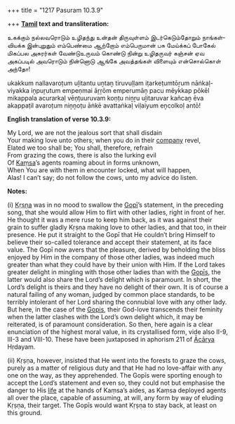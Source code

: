+++
title = "1217 Pasuram 10.3.9"

+++
**[Tamil](/definition/tamil#history "show Tamil definitions") text and transliteration:**

உகக்கும் நல்லவரொடும் உழிதந்து உன்தன் திருவுள்ளம் இடர்கெடும்தோறும் நாங்கள்-  
வியக்க இன்புறுதும் எம்பெண்மை ஆற்றோம் எம்பெருமான் பசு மேய்க்கப் போகேல்  
மிகப்பல அசுரர்கள் வேண்டுஉருவம் கொண்டு நின்று உழிதருவர் கஞ்சன் ஏவ  
அகப்படில் அவரொடும் நின்னொடு ஆங்கே அவத்தங்கள் விளையும் என்சொல்கொள் அந்தோ!

ukakkum nallavaroṭum uḻitantu uṉtaṉ tiruvuḷḷam iṭarkeṭumtōṟum nāṅkaḷ-  
viyakka iṉpuṟutum empeṇmai āṟṟōm emperumāṉ pacu mēykkap pōkēl  
mikappala acurarkaḷ vēṇṭuuruvam koṇṭu niṉṟu uḻitaruvar kañcaṉ ēva  
akappaṭil avaroṭum niṉṉoṭu āṅkē avattaṅkaḷ viḷaiyum eṉcolkoḷ antō!

**English translation of verse 10.3.9:**

My Lord, we are not the jealous sort that shall disdain  
Your making love unto others; when you do in their [company](/definition/company#history "show company definitions") revel,  
Elated we too shall be; You shall, therefore, refrain  
From grazing the cows, there is also the lurking evil  
Of [Kaṃsa](/definition/kamsa#vaishnavism "show Kaṃsa definitions")’s agents roaming about in forms unknown,  
When You are with them in encounter locked, what will happen,  
Alas! I can’t say; do not follow the cows, unto my advice do listen.

**Notes:**

\(i\) [Kṛṣṇa](/definition/krishna#vaishnavism "show Kṛṣṇa definitions") was in no mood to swallow the [Gopī](/definition/gopi#vaishnavism "show Gopī definitions")’s statement, in the preceding song, that she would allow Him to flirt with other ladies, right in front of her. He thought it was a mere ruse to keep him back, as it was against their grain to suffer gladly Kṛṣṇa making love to other ladies, and that too, in their presence. He put it straight to the Gopī that He couldn’t bring Himself to believe their so-called tolerance and accept their statement, at its face value. The Gopī now avers that the pleasure, derived by beholding the bliss enjoyed by Him in the company of those other ladies, was indeed much greater than what they could have by their union with Him. If the Lord takes greater delight in mingling with those other ladies than with the [Gopīs](/definition/gopi#vaishnavism "show Gopīs definitions"), the latter would also share the Lord’s delight which is paramount. In short, the Lord’s delight is theirs and they have no delight of their own. It is of course a natural failing of any woman, judged by common place standards, to be terribly intolerant of her Lord sharing the connubial love with any other lady. But here, in the case of the [Gopis](/definition/gopi#vaishnavism "show Gopis definitions"), their God-love transcends their feminity when the latter clashes with the Lord’s own delight which, it may be reiterated, is of paramount consideration. So then, here again is a clear enunciation of the highest moral value, in its crystallised form, vide also II-9, III-3 and VIII-10. These have been juxtaposed in aphorism 211 of [Ācārya](/definition/acarya#vaishnavism "show Ācārya definitions") Hṛdayam.

\(ii\) Kṛṣṇa, however, insisted that He went into the forests to graze the cows, purely as a matter of religious duty and that He had no love-affair with any one on the way, as they apprehended. The Gopīs were sporting enough to accept the Lord’s statement and even so, they could not but emphasise the danger to His [life](/definition/life#history "show life definitions") at the hands of Kaṃsa’s aides, as Kaṃsa deployed agents all over the place, capable of assuming, at will, any form by way of eluding Kṛṣṇa, their target. The Gopīs would want Kṛṣṇa to stay back, at least on this ground.


